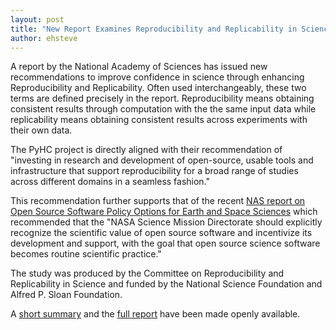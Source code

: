 ```yaml
---
layout: post
title: "New Report Examines Reproducibility and Replicability in Science, Recommends Ways to Improve Transparency and Rigor in Research."
author: ehsteve
---
```


A report by the National Academy of Sciences has issued new recommendations to improve confidence in science
through enhancing Reproducibility and Replicability. Often used interchangeably, these two terms are defined
precisely in the report. Reproducibility means obtaining consistent results through computation with the the same
input data while replicability means obtaining consistent results across experiments with their own data.

The PyHC project is directly aligned with their recommendation of "investing in research and development of open-source,
usable tools and infrastructure that support reproducibility for a broad range of studies across
different domains in a seamless fashion." 

This recommendation further supports that of the recent [NAS report on Open Source Software Policy Options for Earth and Space Sciences](https://www.nap.edu/catalog/25217/open-source-software-policy-options-for-nasa-earth-and-space-sciences)
which recommended that the "NASA Science Mission Directorate should explicitly recognize the scientific value of open source software and incentivize its development and support, with the goal that open source science software becomes routine scientific practice."

The study was produced by the Committee on Reproducibility and Replicability in Science and funded by
the National Science Foundation and Alfred P. Sloan Foundation.

A [short summary](http://www8.nationalacademies.org/onpinews/newsitem.aspx?RecordID=25303) and
the [full report](https://www.nap.edu/catalog/25303/reproducibility-and-replicability-in-science) have been made openly available.

